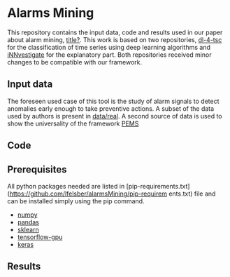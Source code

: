 # Alarms Mining

This repository contains the input data, code and results used in our paper about alarm mining, [title?](link?). This work is based on two repositories, [dl-4-tsc](https://github.com/hfawaz/dl-4-tsc) for the classification of time series using deep learning algorithms and [iNNvestigate](https://github.com/albermax/innvestigate) for the explanatory part. Both repositories received minor changes to be compatible with our framework.

## Input data 
The foreseen used case of this tool is the study of alarm signals to detect anomalies early enough to take preventive actions. A subset of the data used by authors is present in [data/real](https://github.com/lfelsber/alarmsMining/data/real).
A second source of data is used to show the universality of the framework [PEMS](?)

## Code 

## Prerequisites
All python packages needed are listed in [pip-requirements.txt](https://github.com/lfelsber/alarmsMining/pip-requirem
ents.txt) file and can be installed simply using the pip command. 

* [numpy](http://www.numpy.org/)  
* [pandas](https://pandas.pydata.org/)  
* [sklearn](http://scikit-learn.org/stable/)  
* [tensorflow-gpu](https://www.tensorflow.org/)  
* [keras](https://keras.io/)  

## Results
